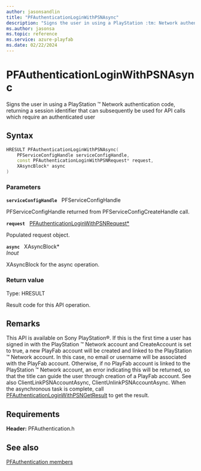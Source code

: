 ```yaml
---
author: jasonsandlin
title: "PFAuthenticationLoginWithPSNAsync"
description: "Signs the user in using a PlayStation :tm: Network authentication code, returning a session identifier that can subsequently be used for API calls which require an authenticated user"
ms.author: jasonsa
ms.topic: reference
ms.service: azure-playfab
ms.date: 02/22/2024
---
```


# PFAuthenticationLoginWithPSNAsync  

Signs the user in using a PlayStation :tm: Network authentication code, returning a session identifier that can subsequently be used for API calls which require an authenticated user  

## Syntax  
  
```cpp
HRESULT PFAuthenticationLoginWithPSNAsync(  
    PFServiceConfigHandle serviceConfigHandle,  
    const PFAuthenticationLoginWithPSNRequest* request,  
    XAsyncBlock* async  
)  
```  
  
### Parameters  
  
**`serviceConfigHandle`** &nbsp; PFServiceConfigHandle  
  
PFServiceConfigHandle returned from PFServiceConfigCreateHandle call.  
  
**`request`** &nbsp; [PFAuthenticationLoginWithPSNRequest*](../../pfauthenticationtypes/structs/pfauthenticationloginwithpsnrequest.md)  
  
Populated request object.  
  
**`async`** &nbsp; XAsyncBlock*  
*_Inout_*  
  
XAsyncBlock for the async operation.  
  
  
### Return value
Type: HRESULT
  
Result code for this API operation.
  
## Remarks  
  
This API is available on Sony PlayStation®. If this is the first time a user has signed in with the PlayStation :tm: Network account and CreateAccount is set to true, a new PlayFab account will be created and linked to the PlayStation :tm: Network account. In this case, no email or username will be associated with the PlayFab account. Otherwise, if no PlayFab account is linked to the PlayStation :tm: Network account, an error indicating this will be returned, so that the title can guide the user through creation of a PlayFab account. See also ClientLinkPSNAccountAsync, ClientUnlinkPSNAccountAsync. When the asynchronous task is complete, call [PFAuthenticationLoginWithPSNGetResult](pfauthenticationloginwithpsngetresult.md) to get the result.
  
## Requirements  
  
**Header:** PFAuthentication.h
  
## See also  
[PFAuthentication members](../pfauthentication_members.md)  

  
  
